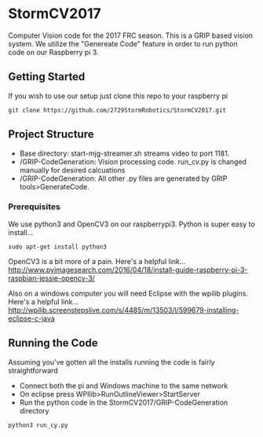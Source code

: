 # StormCV2017

Computer Vision code for the 2017 FRC season.  This is a GRIP based vision system.  We utilize the "Genereate Code" feature in order to run python code on our Raspberry pi 3.

## Getting Started

If you wish to use our setup just clone this repo to your raspberry pi
```
git clone https://github.com/2729StormRobotics/StormCV2017.git
```

## Project Structure
-  Base directory: start-mjg-streamer.sh streams video to port 1181. 
-  /GRIP-CodeGeneration: Vision processing code.  run_cv.py is changed manually for desired calcuations
-  /GRIP-CodeGeneration: All other .py files are generated by GRIP tools>GenerateCode.

### Prerequisites

We use python3 and OpenCV3 on our raspberrypi3.  Python is super easy to install...
```
sudo apt-get install python3
```

OpenCV3 is a bit more of a pain.  Here's a helpful link... 
http://www.pyimagesearch.com/2016/04/18/install-guide-raspberry-pi-3-raspbian-jessie-opencv-3/

Also on a windows computer you will need Eclipse with the wpilib plugins.  Here's a helpful link...
http://wpilib.screenstepslive.com/s/4485/m/13503/l/599679-installing-eclipse-c-java

## Running the Code
Assuming you've gotten all the installs running the code is fairly straightforward
- Connect both the pi and Windows machine to the same network
- On eclipse press WPIlib>RunOutlineViewer>StartServer
- Run the python code in the StormCV2017/GRIP-CodeGeneration directory
```
python3 run_cy.py
```
